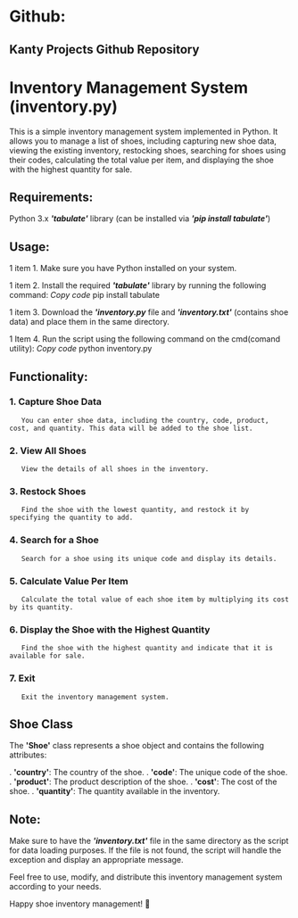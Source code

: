 # Github:
## Kanty Projects Github Repository

# Inventory Management System (inventory.py)
This is a simple inventory management system implemented in Python. It allows you to manage a list of shoes, including capturing new shoe data, viewing the existing inventory, restocking shoes, searching for shoes using their codes, calculating the total value per item, and displaying the shoe with the highest quantity for sale.

## Requirements:

Python 3.x
_**'tabulate'**_ library (can be installed via _**'pip install tabulate'**_)

## Usage:

1 item 1. Make sure you have Python installed on your system.

1 item 2. Install the required _**'tabulate'**_ library by running the following command:
          *Copy code*
          pip install tabulate

1 item 3. Download the _**'inventory.py**_ file and _**'inventory.txt'**_ (contains shoe data) and place them in the same directory.
        
1 Item 4. Run the script using the following command on the cmd(comand utility):
          *Copy code*
          python inventory.py

## Functionality:

### 1. Capture Shoe Data
       You can enter shoe data, including the country, code, product, cost, and quantity. This data will be added to the shoe list.

### 2. View All Shoes
       View the details of all shoes in the inventory.

### 3. Restock Shoes
       Find the shoe with the lowest quantity, and restock it by specifying the quantity to add.

### 4. Search for a Shoe
       Search for a shoe using its unique code and display its details.

### 5. Calculate Value Per Item
       Calculate the total value of each shoe item by multiplying its cost by its quantity.

### 6. Display the Shoe with the Highest Quantity
       Find the shoe with the highest quantity and indicate that it is available for sale.

### 7. Exit
       Exit the inventory management system.

## Shoe Class
   The **'Shoe'** class represents a shoe object and contains the following attributes:

. **'country'**: The country of the shoe.
. **'code'**: The unique code of the shoe.
. **'product'**: The product description of the shoe.
. **'cost'**: The cost of the shoe.
. **'quantity'**: The quantity available in the inventory.

## Note:

   Make sure to have the _**'inventory.txt'**_ file in the same directory as the script for data loading purposes.
   If the file is not found, the script will handle the exception and display an appropriate message.

  Feel free to use, modify, and distribute this inventory management system according to your needs.

  Happy shoe inventory management! 🚀
  
